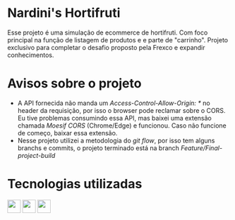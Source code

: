 # Nardini's Hortifruti #

Esse projeto é uma simulação de ecommerce de hortifruti. Com foco principal na função de listagem de produtos e e parte de "carrinho". Projeto exclusivo para completar o desafio proposto pela Frexco e expandir conhecimentos.

# Avisos sobre o projeto #

- A API fornecida não manda um _Access-Control-Allow-Origin: *_ no header da requisição, por isso o browser pode reclamar sobre o CORS. Eu tive problemas consumindo essa API, mas baixei uma extensão chamada _Moesif CORS_ (Chrome/Edge) e funcionou. Caso não funcione de começo, baixar essa extensão.
- Nesse projeto utilizei a metodologia do _git flow_, por isso tem alguns branchs e commits, o projeto terminado está na branch _Feature/Final-project-build_

# Tecnologias utilizadas #

<div style="display: inline-block">
  <img align="center" height="30" width"40" src="https://cdn.jsdelivr.net/gh/devicons/devicon/icons/typescript/typescript-original.svg" />
  <img align="center" height="30" width"40" src="https://cdn.jsdelivr.net/gh/devicons/devicon/icons/react/react-original.svg" />
  <img align="center" height="30" width"40" src="https://cdn.jsdelivr.net/gh/devicons/devicon/icons/materialui/materialui-original.svg" />
</div>

